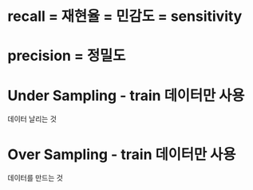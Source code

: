 # recall = 재현율 = 민감도 = sensitivity
# precision = 정밀도 

# Under Sampling - train 데이터만 사용
데이터 날리는 것

# Over Sampling - train 데이터만 사용
데이터를 만드는 것

